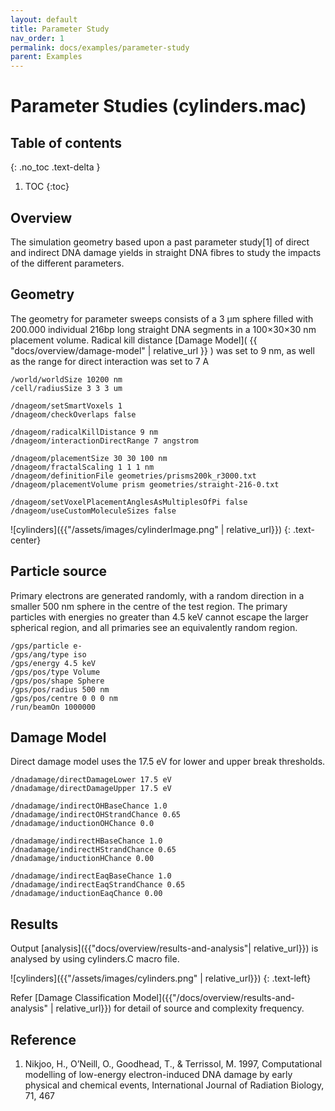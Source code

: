 ```yaml
---
layout: default
title: Parameter Study
nav_order: 1
permalink: docs/examples/parameter-study
parent: Examples
---
```


# Parameter Studies (cylinders.mac)

## Table of contents
{: .no_toc .text-delta }

1. TOC
{:toc}

## Overview
The simulation geometry based upon a past parameter study[1] of direct and indirect DNA damage yields in straight DNA fibres to study the impacts of the different parameters. 
## Geometry
The geometry for parameter sweeps consists of a 3 μm sphere filled with 200.000 individual 216bp long straight DNA segments in a 100×30×30 nm placement volume. Radical kill distance [Damage Model]( {{ "docs/overview/damage-model" | relative_url }} )  was set to 9 nm, as well as the range for direct interaction was set to 7 A

```
/world/worldSize 10200 nm
/cell/radiusSize 3 3 3 um

/dnageom/setSmartVoxels 1
/dnageom/checkOverlaps false

/dnageom/radicalKillDistance 9 nm
/dnageom/interactionDirectRange 7 angstrom

/dnageom/placementSize 30 30 100 nm
/dnageom/fractalScaling 1 1 1 nm
/dnageom/definitionFile geometries/prisms200k_r3000.txt
/dnageom/placementVolume prism geometries/straight-216-0.txt

/dnageom/setVoxelPlacementAnglesAsMultiplesOfPi false
/dnageom/useCustomMoleculeSizes false
```

![cylinders]({{"/assets/images/cylinderImage.png" | relative_url}})
{: .text-center}

## Particle source
Primary electrons are generated randomly, with a random direction in a smaller 500 nm sphere in the centre of the test region. The primary particles with energies no greater than 4.5 keV cannot escape the larger spherical region, and all primaries see an equivalently random region.
```
/gps/particle e-
/gps/ang/type iso
/gps/energy 4.5 keV
/gps/pos/type Volume
/gps/pos/shape Sphere
/gps/pos/radius 500 nm
/gps/pos/centre 0 0 0 nm
/run/beamOn 1000000
```
## Damage Model
Direct damage model uses the 17.5 eV for lower and upper break thresholds. 
```
/dnadamage/directDamageLower 17.5 eV
/dnadamage/directDamageUpper 17.5 eV

/dnadamage/indirectOHBaseChance 1.0
/dnadamage/indirectOHStrandChance 0.65
/dnadamage/inductionOHChance 0.0

/dnadamage/indirectHBaseChance 1.0
/dnadamage/indirectHStrandChance 0.65
/dnadamage/inductionHChance 0.00

/dnadamage/indirectEaqBaseChance 1.0
/dnadamage/indirectEaqStrandChance 0.65
/dnadamage/inductionEaqChance 0.00
```
## Results
Output [analysis]({{"docs/overview/results-and-analysis"| relative_url}}) is analysed by using cylinders.C macro file.

![cylinders]({{"/assets/images/cylinders.png" | relative_url}})
{: .text-left}

Refer [Damage Classification Model]({{"/docs/overview/results-and-analysis" | relative_url}}) for detail of source and complexity frequency.


## Reference
1. Nikjoo, H., O’Neill, O., Goodhead, T., & Terrissol, M. 1997, Computational modelling of low-energy electron-induced DNA damage by early physical and chemical events, International Journal of Radiation Biology, 71, 467